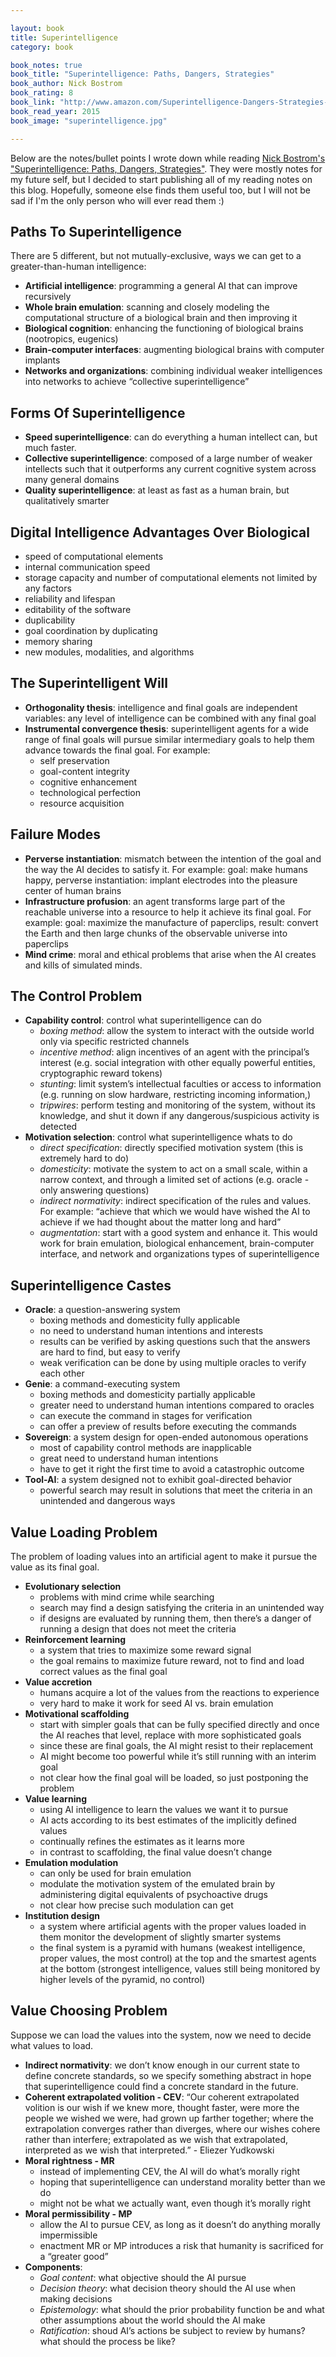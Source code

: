 ```yaml
---

layout: book
title: Superintelligence
category: book

book_notes: true
book_title: "Superintelligence: Paths, Dangers, Strategies"
book_author: Nick Bostrom
book_rating: 8
book_link: "http://www.amazon.com/Superintelligence-Dangers-Strategies-Nick-Bostrom/dp/0199678111/"
book_read_year: 2015
book_image: "superintelligence.jpg"

---
```


Below are the notes/bullet points I wrote down while reading [Nick Bostrom's "Superintelligence: Paths, Dangers, Strategies"](http://www.amazon.com/Superintelligence-Dangers-Strategies-Nick-Bostrom/dp/0199678111/). They were mostly notes for my future self, but I decided to start publishing all of my reading notes on this blog. Hopefully, someone else finds them useful too, but I will not be sad if I'm the only person who will ever read them :)

## Paths To Superintelligence
There are 5 different, but not mutually-exclusive, ways we can get to a greater-than-human intelligence:

- __Artificial intelligence__: programming a general AI that can improve recursively
- __Whole brain emulation__: scanning and closely modeling the computational structure of a biological brain and then improving it
- __Biological cognition__: enhancing the functioning of biological brains (nootropics, eugenics)
- __Brain-computer interfaces__: augmenting biological brains with computer implants
- __Networks and organizations__: combining individual weaker intelligences into networks to achieve “collective superintelligence”

## Forms Of Superintelligence

- __Speed superintelligence__: can do everything a human intellect can, but much faster.
- __Collective superintelligence__: composed of a large number of weaker intellects such that it outperforms any current cognitive system across many general domains
- __Quality superintelligence__: at least as fast as a human brain, but qualitatively smarter

## Digital Intelligence Advantages Over Biological

- speed of computational elements
- internal communication speed
- storage capacity and number of computational elements not limited by any factors
- reliability and lifespan
- editability of the software
- duplicability
- goal coordination by duplicating
- memory sharing
- new modules, modalities, and algorithms

## The Superintelligent Will

- __Orthogonality thesis__: intelligence and final goals are independent variables: any level of intelligence can be combined with any final goal
- __Instrumental convergence thesis__: superintelligent agents for a wide range of final goals will pursue similar intermediary goals to help them advance towards the final goal. For example:
    - self preservation
    - goal-content integrity
    - cognitive enhancement
    - technological perfection
    - resource acquisition

## Failure Modes

- __Perverse instantiation__: mismatch between the intention of the goal and the way the AI decides to satisfy it. For example: goal: make humans happy, perverse instantiation: implant electrodes into the pleasure center of human brains
- __Infrastructure profusion__: an agent transforms large part of the reachable universe into a resource to help it achieve its final goal. For example: goal: maximize the manufacture of paperclips, result: convert the Earth and then large chunks of the observable universe into paperclips
- __Mind crime__: moral and ethical problems that arise when the AI creates and kills of simulated minds.

## The Control Problem

- __Capability control__: control what superintelligence can do
    - _boxing method_: allow the system to interact with the outside world only via specific restricted channels
    - _incentive method_: align incentives of an agent with the principal’s interest (e.g. social integration with other equally powerful entities, cryptographic reward tokens)
    - _stunting_: limit system’s intellectual faculties or access to information (e.g. running on slow hardware, restricting incoming information,)
    - _tripwires_: perform testing and monitoring of the system, without its knowledge, and shut it down if any dangerous/suspicious activity is detected
- __Motivation selection__: control what superintelligence whats to do
    - _direct specification_: directly specified motivation system (this is extremely hard to do)
    - _domesticity_: motivate the system to act on a small scale, within a narrow context, and through a limited set of actions (e.g. oracle - only answering questions)
    - _indirect normativity_: indirect specification of the rules and values. For example: “achieve that which we would have wished the AI to achieve if we had thought about the matter long and hard”
    - _augmentation_: start with a good system and enhance it. This would work for brain emulation, biological enhancement, brain-computer interface, and network and organizations types of superintelligence

## Superintelligence Castes

- __Oracle__: a question-answering system
    - boxing methods and domesticity fully applicable
    - no need to understand human intentions and interests
    - results can be verified by asking questions such that the answers are hard to find, but easy to verify
    - weak verification can be done by using multiple oracles to verify each other
- __Genie__: a command-executing system
    - boxing methods and domesticity partially applicable
    - greater need to understand human intentions compared to oracles
    - can execute the command in stages for verification
    - can offer a preview of results before executing the commands
- __Sovereign__: a system design for open-ended autonomous operations
    - most of capability control methods are inapplicable
    - great need to understand human intentions
    - have to get it right the first time to avoid a catastrophic outcome
- __Tool-AI__: a system designed not to exhibit goal-directed behavior
    - powerful search may result in solutions that meet the criteria in an unintended and dangerous ways

## Value Loading Problem
The problem of loading values into an artificial agent to make it pursue the value as its final goal.

- __Evolutionary selection__
    - problems with mind crime while searching
    - search may find a design satisfying the criteria in an unintended way
    - if designs are evaluated by running them, then there’s a danger of running a design that does not meet the criteria
- __Reinforcement learning__
    - a system that tries to maximize some reward signal
    - the goal remains to maximize future reward, not to find and load correct values as the final goal
- __Value accretion__
    - humans acquire a lot of the values from the reactions to experience
    - very hard to make it work for seed AI vs. brain emulation
- __Motivational scaffolding__
    - start with simpler goals that can be fully specified directly and once the AI reaches that level, replace with more sophisticated goals
    - since these are final goals, the AI might resist to their replacement
    - AI might become too powerful while it’s still running with an interim goal
    - not clear how the final goal will be loaded, so just postponing the problem
- __Value learning__
    - using AI intelligence to learn the values we want it to pursue
    - AI acts according to its best estimates of the implicitly defined values
    - continually refines the estimates as it learns more
    - in contrast to scaffolding, the final value doesn’t change
- __Emulation modulation__
    - can only be used for brain emulation
    - modulate the motivation system of the emulated brain by administering digital equivalents of psychoactive drugs
    - not clear how precise such modulation can get
- __Institution design__
    - a system where artificial agents with the proper values loaded in them monitor the development of slightly smarter systems
    - the final system is a pyramid with humans (weakest intelligence, proper values, the most control) at the top and the smartest agents at the bottom (strongest intelligence, values still being monitored by higher levels of the pyramid, no control)

## Value Choosing Problem
Suppose we can load the values into the system, now we need to decide what values to load.

- __Indirect normativity__: we don’t know enough in our current state to define concrete standards, so we specify something abstract in hope that superintelligence could find a concrete standard in the future.
- __Coherent extrapolated volition - CEV__: “Our coherent extrapolated volition is our wish if we knew more, thought faster, were more the people we wished we were, had grown up farther together; where the extrapolation converges rather than diverges, where our wishes cohere rather than interfere; extrapolated as we wish that extrapolated, interpreted as we wish that interpreted.” - Eliezer Yudkowski
- __Moral rightness - MR__
    - instead of implementing CEV, the AI will do what’s morally right
    - hoping that superintelligence can understand morality better than we do
    - might not be what we actually want, even though it’s morally right
- __Moral permissibility - MP__
    - allow the AI to pursue CEV, as long as it doesn’t do anything morally impermissible
    - enactment MR or MP introduces a risk that humanity is sacrificed for a “greater good”
- __Components__:
    - _Goal content_: what objective should the AI pursue
    - _Decision theory_: what decision theory should the AI use when making decisions
    - _Epistemology_: what should the prior probability function be and what other assumptions about the world should the AI make
    - _Ratification_: shoud AI’s actions be subject to review by humans? what should the process be like?
